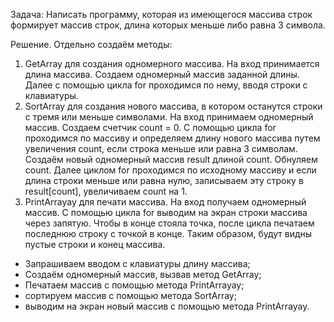 Задача: Написать программу, которая из имеющегося массива cтрок формирует массив строк, длина которых
меньше либо равна 3 символа. 

Решение.
Отдельно создаём методы:
1) GetArray для создания одномерного массива. На вход принимается длина массива. Создаем одномерный массив заданной длины. Далее с помощью цикла for проходимся по нему, вводя строки с клавиатуры.
2) SortArray для создания нового массива, в котором останутся строки с тремя или меньше символами. На вход принимаем одномерный массив. Создаем счетчик count = 0. С помощью цикла for проходимся по массиву и определяем длину нового массива путем увеличения count, если строка меньше или равна 3 символам.  Создаём новый одномерный массив result длиной count. Обнуляем count. Далее циклом for проходимся по исходному массиву и если длина строки меньше или равна нулю, записываем эту строку в result[count], увеличиваем count на 1.
3) PrintArrayay для печати массива. На вход получаем одномерный массив. С помощью цикла for выводим на экран строки массива через запятую. Чтобы в конце стояла точка, после цикла печатаем последнюю строку с точкой в конце. Таким образом, будут видны пустые строки и конец массива. 

- Запрашиваем вводом с клавиатуры длину массива;
- Создаём одномерный массив, вызвав метод GetArray;
- Печатаем массив с помощью метода PrintArrayay;
- сортируем массив с помощью метода SortArray;
- выводим на экран новый массив с помощью метода PrintArrayay.
